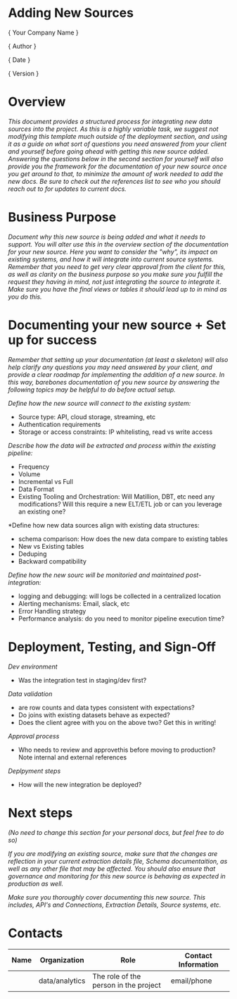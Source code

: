 # Adding New Sources

{ Your Company Name }

{ Author  }

{ Date }

{ Version }

# Overview

*This document provides a structured process for integrating new data sources into the project. As this is a highly variable task, we suggest not modifying this template much outside of the deployment section, and using it as a guide on what sort of questions you need answered from your client and yourself  before going ahead with getting this new source added. Answering the questions below in the second section for yourself will also provide you the framework for the documentation of your new source once you get around to that, to minimize the amount of work needed to add the new docs. Be sure to check out the references list to see who you should reach out to for updates to current docs.* 

# Business Purpose

*Document why this new source is being added and what it needs to support. You will alter use this in the overview section of the documentation for your new source. Here you want to consider the "why", its impact on existing systems, and how it will integrate into current source systems. Remember that you need to get very clear approval from the client for this, as well as clarity on the business purpose so you make sure you fulfill the request they having in mind, not just integrating the source to integrate it. Make sure you have the final views or tables it should lead up to in mind as you do this.*

# Documenting your new source + Set up for success

*Remember that setting up your documentation (at least a skeleton) will also help clarify any questions you may need answered by your client, and provide a clear roadmap for implementing the addition of a new source. In this way, barebones documentation of you new source by answering the following topics may be helpful to do before actual setup.*


*Define how the new source will connect to the existing system:*

- Source type: API, cloud storage, streaming, etc
- Authentication requirements
- Storage or access constraints: IP whitelisting, read vs write access


*Describe how the data will be extracted and process within the existing pipeline:*

- Frequency
- Volume
- Incremental vs Full
- Data Format
- Existing Tooling and Orchestration: Will Matillion, DBT, etc need any modifications? Will this require a new ELT/ETL job or can you leverage an existing one?

*Define how new data sources align with existing data structures:

- schema comparison: How does the new data compare to existing tables
- New vs Existing tables
- Deduping
- Backward compatibility

*Define how the new sourc will be monitoried and maintained post-integration:*

- logging and debugging: will logs be collected in a centralized location
- Alerting mechanisms: Email, slack, etc
- Error Handling strategy
- Performance analysis: do you need to monitor pipeline execution time?


# Deployment, Testing, and Sign-Off

*Dev environment*

- Was the integration test in staging/dev first?

*Data validation*
- are row counts and data types consistent with expectations?
- Do joins with existing datasets behave as expected?
- Does the client agree with you on the above two? Get this in writing!

*Approval process*

- Who needs to review and approvethis before moving to production? Note internal and external references

*Deplpyment steps* 

- How will the new integration be deployed?


# Next steps

*(No need to change this section for your personal docs, but feel free to do so)* 

*If you are modifying an existing source, make sure that the changes are reflection in your current extraction details file, Schema documentaition, as well as any other file that may be affected. You should also ensure that governance and monitoring for this new source is behaving as expected in production as well.*

*Make sure you thoroughly cover documenting this new source. This includes, API's and Connections, Extraction Details, Source systems, etc.*

  
  







# Contacts

| Name | Organization   | Role                                  | Contact Information |
|------|----------------|---------------------------------------|---------------------|
|      | data/analytics | The role of the person in the project | email/phone         |


